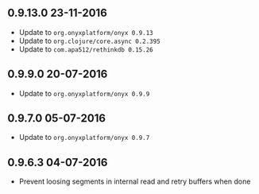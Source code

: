 ## 0.9.13.0 23-11-2016

* Update to `org.onyxplatform/onyx 0.9.13`
* Update to `org.clojure/core.async 0.2.395`
* Update to `com.apa512/rethinkdb 0.15.26`

## 0.9.9.0 20-07-2016

* Update to `org.onyxplatform/onyx 0.9.9`

## 0.9.7.0 05-07-2016

* Update to `org.onyxplatform/onyx 0.9.7`

## 0.9.6.3 04-07-2016

* Prevent loosing segments in internal read and retry buffers when done
